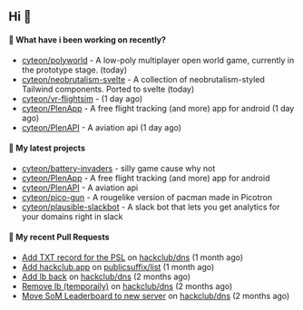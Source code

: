 ## Hi 👋

#### 👀 What have i been working on recently?

- [cyteon/polyworld](https://github.com/cyteon/polyworld) - A low-poly multiplayer open world game, currently in the prototype stage.  (today)
- [cyteon/neobrutalism-svelte](https://github.com/cyteon/neobrutalism-svelte) - A collection of neobrutalism-styled Tailwind components. Ported to svelte (today)
- [cyteon/vr-flightsim](https://github.com/cyteon/vr-flightsim) -  (1 day ago)
- [cyteon/PlenApp](https://github.com/cyteon/PlenApp) - A free flight tracking (and more) app for android (1 day ago)
- [cyteon/PlenAPI](https://github.com/cyteon/PlenAPI) - A aviation api (1 day ago)

#### 🌱 My latest projects

- [cyteon/battery-invaders](https://github.com/cyteon/battery-invaders) - silly game cause why not
- [cyteon/PlenApp](https://github.com/cyteon/PlenApp) - A free flight tracking (and more) app for android
- [cyteon/PlenAPI](https://github.com/cyteon/PlenAPI) - A aviation api
- [cyteon/pico-gun](https://github.com/cyteon/pico-gun) - A rougelike version of pacman made in Picotron
- [cyteon/plausible-slackbot](https://github.com/cyteon/plausible-slackbot) - A slack bot that lets you get analytics for your domains right in slack

#### 🔨 My recent Pull Requests

- [Add TXT record for the PSL](https://github.com/hackclub/dns/pull/1981) on [hackclub/dns](https://github.com/hackclub/dns) (1 month ago)
- [Add hackclub.app](https://github.com/publicsuffix/list/pull/2579) on [publicsuffix/list](https://github.com/publicsuffix/list) (1 month ago)
- [Add lb back](https://github.com/hackclub/dns/pull/1910) on [hackclub/dns](https://github.com/hackclub/dns) (2 months ago)
- [Remove lb (temporaily)](https://github.com/hackclub/dns/pull/1909) on [hackclub/dns](https://github.com/hackclub/dns) (2 months ago)
- [Move SoM Leaderboard to new server](https://github.com/hackclub/dns/pull/1908) on [hackclub/dns](https://github.com/hackclub/dns) (2 months ago)
